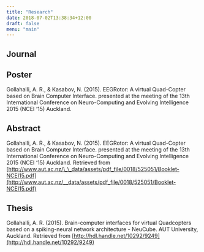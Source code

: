 ```yaml
---
title: "Research"
date: 2018-07-02T13:38:34+12:00
draft: false
menu: "main"
---
```


## Journal



## Poster

Gollahalli, A. R., & Kasabov, N. (2015). EEGRotor: A virtual Quad-Copter based on Brain Computer Interface. presented at the meeting of the 13th International Conference on Neuro-Computing and Evolving Intelligence 2015 (NCEI ‘15) Auckland.

## Abstract

Gollahalli, A. R., & Kasabov, N. (2015). EEGRotor: A virtual Quad-Copter based on Brain Computer Interface. presented at the meeting of the 13th International Conference on Neuro-Computing and Evolving Intelligence 2015 (NCEI ‘15) Auckland. Retrieved from [http://www.aut.ac.nz/\_\_data/assets/pdf_file/0018/525051/Booklet-NCEI15.pdf](http://www.aut.ac.nz/__data/assets/pdf_file/0018/525051/Booklet-NCEI15.pdf)

## Thesis

Gollahalli, A. R. (2015). Brain-computer interfaces for virtual Quadcopters based on a spiking-neural network architecture - NeuCube. AUT University, Auckland. Retrieved from [http://hdl.handle.net/10292/9249](http://hdl.handle.net/10292/9249)
